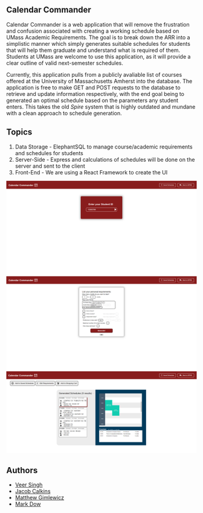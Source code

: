 ## Calendar Commander
Calendar Commander is a web application that will remove the frustration and confusion associated with creating a working schedule based on UMass Academic Requirements. The goal is to break down the ARR into a simplistic manner which simply generates suitable schedules for students that will help them graduate and understand what is required of them. Students at UMass are welcome to use this application, as it will provide a clear outline of valid next-semester schedules.

Currently, this application pulls from a publicly avaliable list of courses offered at the University of Massachusetts Amherst into the database. The application is free to make GET and POST requests to the database to retrieve and update information respectively, with the end goal being to generated an optimal schedule based on the parameters any student enters. This takes the old _Spire_ system that is highly outdated and mundane with a clean approach to schedule generation.


## Topics
 1. Data Storage - ElephantSQL to manage course/academic requirements                    and schedules for students
 2. Server-Side - Express and calculations of schedules will be done                    on the server and sent to the client
 3. Front-End  - We are using a React Framework to create the UI

![InputScreen](./images/StudentID.png)
![PreferencePane](./images/PreferencePane.png)
![Generated Screenshot](./images/GeneratedCalendar.png)


## Authors
 - [Veer Singh](./team/VEER_SINGH.md)
 - [Jacob Calkins](./team/JACOB_CALKINS.md)
 - [Matthew Gimlewicz](./team/MATTHEW_GIMLEWICZ.md)
 - [Mark Dow](./team/MARK_DOW.md)

